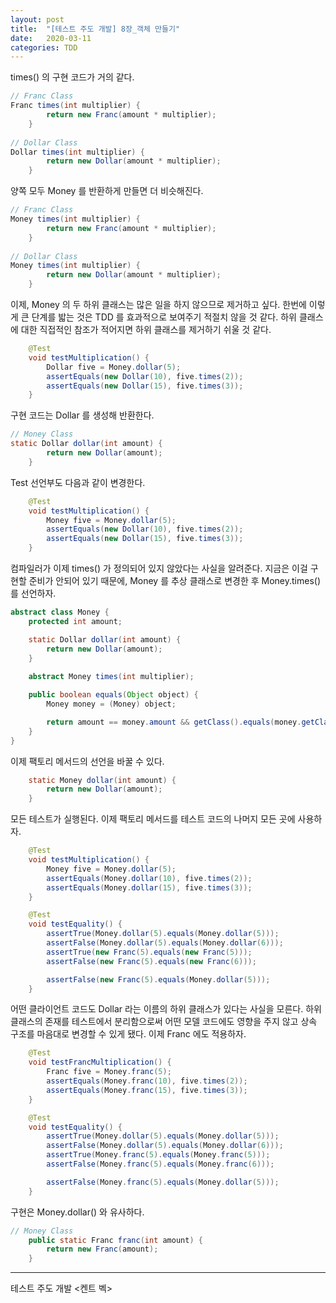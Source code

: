 ```yaml
---
layout: post
title:  "[테스트 주도 개발] 8장_객체 만들기"
date:   2020-03-11
categories: TDD
---
```


times() 의 구현 코드가 거의 같다.

```java
// Franc Class
Franc times(int multiplier) {
        return new Franc(amount * multiplier);
    }
    
// Dollar Class
Dollar times(int multiplier) {
        return new Dollar(amount * multiplier);
    }
```

양쪽 모두 Money 를 반환하게 만들면 더 비슷해진다.

```java
// Franc Class
Money times(int multiplier) {
        return new Franc(amount * multiplier);
    }
    
// Dollar Class
Money times(int multiplier) {
        return new Dollar(amount * multiplier);
    }
```

이제, Money 의 두 하위 클래스는 많은 일을 하지 않으므로 제거하고 싶다. 한번에 이렇게 큰 단계를 밟는 것은 TDD 를 효과적으로 보여주기 적절치 않을 것 같다.
하위 클래스에 대한 직접적인 참조가 적어지면 하위 클래스를 제거하기 쉬울 것 같다.

```java
    @Test
    void testMultiplication() {
        Dollar five = Money.dollar(5);
        assertEquals(new Dollar(10), five.times(2));
        assertEquals(new Dollar(15), five.times(3));
    }

```

구현 코드는 Dollar 를 생성해 반환한다.

```java
// Money Class
static Dollar dollar(int amount) {
        return new Dollar(amount);
    }
```

Test 선언부도 다음과 같이 변경한다.

```java
    @Test
    void testMultiplication() {
        Money five = Money.dollar(5);
        assertEquals(new Dollar(10), five.times(2));
        assertEquals(new Dollar(15), five.times(3));
    }

```

컴파일러가 이제 times() 가 정의되어 있지 않았다는 사실을 알려준다. 지금은 이걸 구현할 준비가 안되어 있기 때문에, Money 를 추상 클래스로 변경한 후 Money.times() 를 선언하자.

```java
abstract class Money {
    protected int amount;

    static Dollar dollar(int amount) {
        return new Dollar(amount);
    }
    
    abstract Money times(int multiplier);

    public boolean equals(Object object) {
        Money money = (Money) object;

        return amount == money.amount && getClass().equals(money.getClass());
    }
}
```

이제 팩토리 메서드의 선언을 바꿀 수 있다.

```java
    static Money dollar(int amount) {
        return new Dollar(amount);
    }

```

모든 테스트가 실행된다. 이제 팩토리 메서드를 테스트 코드의 나머지 모든 곳에 사용하자.

```java
    @Test
    void testMultiplication() {
        Money five = Money.dollar(5);
        assertEquals(Money.dollar(10), five.times(2));
        assertEquals(Money.dollar(15), five.times(3));
    }

    @Test
    void testEquality() {
        assertTrue(Money.dollar(5).equals(Money.dollar(5)));
        assertFalse(Money.dollar(5).equals(Money.dollar(6)));
        assertTrue(new Franc(5).equals(new Franc(5)));
        assertFalse(new Franc(5).equals(new Franc(6)));

        assertFalse(new Franc(5).equals(Money.dollar(5)));
    }
```

어떤 클라이언트 코드도 Dollar 라는 이름의 하위 클래스가 있다는 사실을 모른다. 하위 클래스의 존재를 테스트에서 분리함으로써 어떤 모델 코드에도 영향을 주지 않고 상속 구조를 마음대로 변경할 수 있게 됐다.
이제 Franc 에도 적용하자.

```java
    @Test
    void testFrancMultiplication() {
        Franc five = Money.franc(5);
        assertEquals(Money.franc(10), five.times(2));
        assertEquals(Money.franc(15), five.times(3));
    }

    @Test
    void testEquality() {
        assertTrue(Money.dollar(5).equals(Money.dollar(5)));
        assertFalse(Money.dollar(5).equals(Money.dollar(6)));
        assertTrue(Money.franc(5).equals(Money.franc(5)));
        assertFalse(Money.franc(5).equals(Money.franc(6)));

        assertFalse(Money.franc(5).equals(Money.dollar(5)));
    }
```

구현은 Money.dollar() 와 유사하다.

```java
// Money Class
    public static Franc franc(int amount) {
        return new Franc(amount);
    }
```

---

테스트 주도 개발 <켄트 벡>
